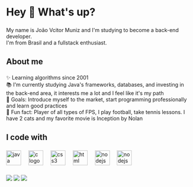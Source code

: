 <h1 align="left">Hey 👋 What's up?</h1>

###

<p align="left">My name is João Vcitor Muniz and I'm studying to become a back-end developer.<br>I'm from Brasil and a fullstack enthusiast.</p>

###

<h2 align="left">About me</h2>

###

<p align="left">✨ Learning algorithms since 2001<br>📚 I'm currently studying Java's frameworks, databases, and investing in the back-end area, it interests me a lot and I feel like it's my path <br>🎯 Goals: Introduce myself to the market, start programming professionally and learn good practices
<br>🎲 Fun fact: Player of all types of FPS, I play football, take tennis lessons. I have 2 cats and my favorite movie is Inception by Nolan</p>

###

<h2 align="left">I code with</h2>

###

<div align="left">
  <img src="https://cdn.jsdelivr.net/gh/devicons/devicon/icons/java/java-original.svg" height="40" alt="java logo"/>
  <img width="12" />
  <img src="https://cdn.jsdelivr.net/gh/devicons/devicon@latest/icons/cplusplus/cplusplus-original.svg" height="40" alt="c logo"/>
  <img width="12" />
  <img src="https://cdn.jsdelivr.net/gh/devicons/devicon/icons/css3/css3-original.svg" height="40" alt="css3 logo"  />
  <img width="12" />
  <img src="https://cdn.jsdelivr.net/gh/devicons/devicon/icons/html5/html5-original.svg" height="40" alt="html logo"  />
  <img width="12" />
  <img src="https://cdn.jsdelivr.net/gh/devicons/devicon/icons/nodejs/nodejs-original.svg" height="40" alt="nodejs logo"  />
  <img width="12" />
  <img src="https://cdn.jsdelivr.net/gh/devicons/devicon@latest/icons/git/git-original.svg" height="40" alt="nodejs logo"  />
  <img width="12" />
</div>

###

<a href="https://www.instagram.com/joaovmuniz_r/" target="_blank"><img src="https://img.shields.io/badge/-Instagram-%23E4405F?style=for-the-badge&logo=instagram&logoColor=white" target="_blank"></a>
<a href="https://www.linkedin.com/in/joao-victor-muniz-rocha-4163b7200/" target="_blank"><img src="https://img.shields.io/badge/-LinkedIn-%230077B5?style=for-the-badge&logo=linkedin&logoColor=white" target="_blank"></a>
<a href="https://mail.google.com/mail/u/0/#inbox?compose=GTvVlcSBmlkBKkqjLcMBgllTTDCTkzHGrlwJNstfVLPkBDkvcjRgGCnBzhVCKfLzqQrNKWKFCqTld" target="_blank"><img src="https://camo.githubusercontent.com/8a15df73eefc8d613bab8230d8859b6328119607d14846dd1f1e0e9b526126b2/68747470733a2f2f696d672e736869656c64732e696f2f62616467652f2d476d61696c2d2532333333333f7374796c653d666f722d7468652d6261646765266c6f676f3d676d61696c266c6f676f436f6c6f723d7768697465" target="_blank"></a>
